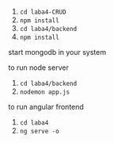 
1. `cd laba4-CRUD`
2. `npm install`
3. `cd laba4/backend`
4. `npm install`



start mongodb in your system



to run node server
1. `cd laba4/backend`
2. `nodemon app.js`

to run angular frontend
1. `cd laba4`
2. `ng serve -o`



